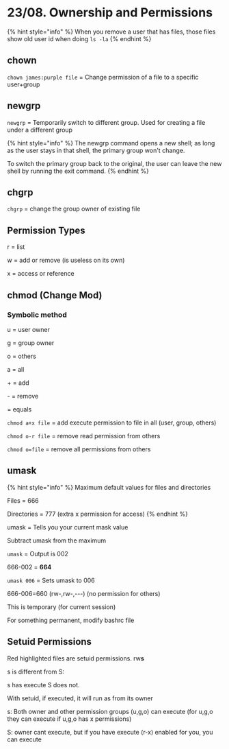# 23/08. Ownership and Permissions

{% hint style="info" %}
When you remove a user that has files, those files show old user id when doing `ls -la`
{% endhint %}

## chown

`chown james:purple file` = Change permission of a file to a specific user+group

## newgrp

`newgrp` = Temporarily switch to different group. Used for creating a file under a different group

{% hint style="info" %}
The newgrp command opens a new shell; as long as the user stays in that shell, the primary group won't change.&#x20;

To switch the primary group back to the original, the user can leave the new shell by running the exit command.
{% endhint %}

## chgrp

`chgrp` = change the group owner of existing file

## Permission Types

r = list

w = add or remove (is useless on its own)

x = access or reference

## chmod (Change Mod)

### Symbolic method

u = user owner

g = group owner

o = others

a = all



\+ = add

\- = remove

\= equals



`chmod a+x file` = add execute permission to file in all (user, group, others)

`chmod o-r file` = remove read permission from others

`chmod o=file` = remove all permissions from others

## umask

{% hint style="info" %}
Maximum default values for files and directories

Files = 666

Directories = 777 (extra x permission for access)
{% endhint %}

umask = Tells you your current mask value

Subtract umask from the maximum

`umask` = Output is 002

666-002 = **664**

`umask 006` = Sets umask to 006

666-006=660 (rw-,rw-,---) (no permission for others)

This is temporary (for current session)

For something permanent, modify bashrc file

## Setuid Permissions

Red highlighted files are setuid permissions. rw**s**

s is different from S:

s has execute S does not.

With setuid, if executed, it will run as from its owner

s: Both owner and other permission groups (u,g,o) can execute (for u,g,o they can execute if u,g,o has x permissions)

S: owner cant execute, but if you have execute (r-x) enabled for you, you can execute

